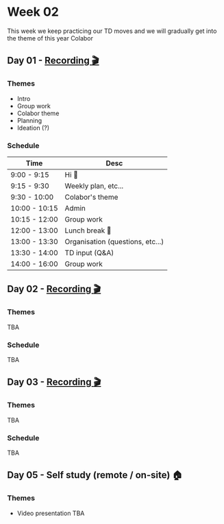 # Week 02

This week we keep practicing our TD moves and we will gradually get into the theme of this year Colabor

## Day 01 - [Recording :clapper:](#)

### Themes

- Intro
- Group work
- Colabor theme
- Planning
- Ideation (?)

### Schedule

| Time          | Desc                             |
| ------------- | -------------------------------- |
| 9:00 - 9:15   | Hi :wave:                        |
| 9:15 - 9:30   | Weekly plan, etc...              |
| 9:30 - 10:00  | Colabor's theme                  |
| 10:00 - 10:15 | Admin                            |
| 10:15 - 12:00 | Group work                       |
| 12:00 - 13:00 | Lunch break :hamburger:          |
| 13:00 - 13:30 | Organisation (questions, etc...) |
| 13:30 - 14:00 | TD input (Q&A)                   |
| 14:00 - 16:00 | Group work                       |

## Day 02 - [Recording :clapper:](#)

### Themes

TBA

### Schedule

TBA

## Day 03 - [Recording :clapper:](#)

### Themes

TBA

### Schedule

TBA

## Day 05 - Self study (remote / on-site) :house:

### Themes

- Video presentation
  TBA
